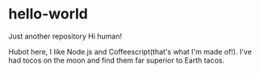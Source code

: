 # hello-world
Just another repository
Hi human!

Hubot here, I like Node.js and Coffeescript(that's what I'm made of!).
I've had tocos on the moon and find them far superior to Earth tacos.
